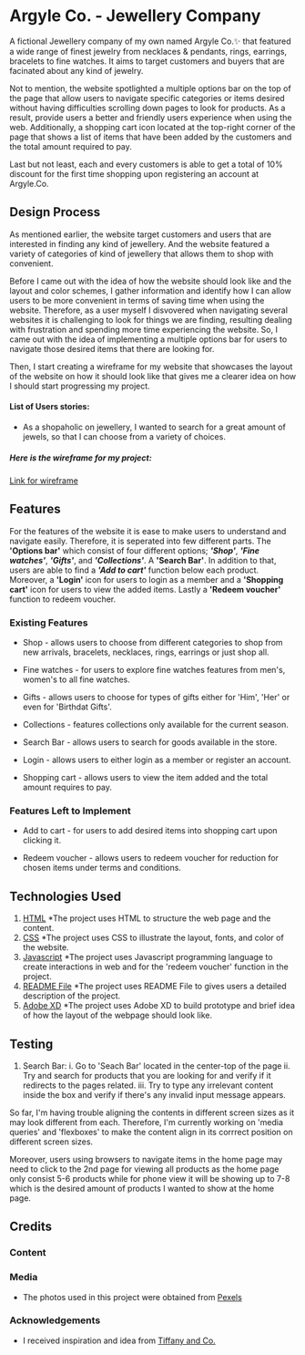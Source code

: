 # Argyle Co. - Jewellery Company

A fictional Jewellery company of my own named Argyle Co.:sparkles: that featured a wide range of finest jewelry from necklaces & pendants, rings, earrings, bracelets to fine watches. It aims to target customers and buyers that are facinated about any kind of jewelry.

Not to mention, the website spotlighted a multiple options bar on the top of the page that allow users to navigate specific categories or items desired without having difficulties scrolling down pages to look for products. As a result, provide users a better and friendly users experience when using the web. Additionally, a shopping cart icon located at the top-right corner of the page that shows a list of items that have been added by the customers and the total amount required to pay.

Last but not least, each and every customers is able to get a total of 10% discount for the first time shopping upon registering an account at Argyle.Co.

## Design Process

As mentioned earlier, the website target customers and users that are interested in finding any kind of jewellery. And the website featured a variety of categories of kind of jewellery that allows them to shop with convenient.

Before I came out with the idea of how the website should look like and the layout and color schemes, I gather information and identify how I can allow users to be more convenient in terms of saving time when using the website. Therefore, as a user myself I disvovered when navigating several websites it is challenging to look for things we are finding, resulting dealing with frustration and spending more time experiencing the website. So, I came out with the idea of implementing a multiple options bar for users to navigate those desired items that there are looking for.

Then, I start creating a wireframe for my website that showcases the layout of the website on how it should look like that gives me a clearer idea on how I should start progressing my project.

#### List of Users stories:

- As a shopaholic on jewellery, I wanted to search for a great amount of jewels, so that I can choose from a variety of choices.

##### **Here is the wireframe for my project:**

[Link for wireframe](https://xd.adobe.com/view/b602891e-dcf1-4a34-81fd-366c0df3ddea-e351/)

## Features

For the features of the website it is ease to make users to understand and navigate easily. Therefore, it is seperated into few different parts. The **'Options bar'** which consist of four different options; **_'Shop'_**, **_'Fine watches'_**, **_'Gifts'_**, and **_'Collections'_**. A **'Search Bar'**. In addition to that, users are able to find a **_'Add to cart'_** function below each product. Moreover, a **'Login'** icon for users to login as a member and a **'Shopping cart'** icon for users to view the added items. Lastly a **'Redeem voucher'** function to redeem voucher.

### Existing Features

- Shop - allows users to choose from different categories to shop from new arrivals, bracelets, necklaces, rings, earrings or just shop all.

- Fine watches - for users to explore fine watches features from men's, women's to all fine watches.

- Gifts - allows users to choose for types of gifts either for 'Him', 'Her' or even for 'Birthdat Gifts'.

- Collections - features collections only available for the current season.

- Search Bar - allows users to search for goods available in the store.

- Login - allows users to either login as a member or register an account.

- Shopping cart - allows users to view the item added and the total amount requires to pay.

### Features Left to Implement

- Add to cart - for users to add desired items into shopping cart upon clicking it.

- Redeem voucher - allows users to redeem voucher for reduction for chosen items under terms and conditions.

## Technologies Used

1. [HTML](https://html.com/)
   \*The project uses HTML to structure the web page and the content.
2. [CSS](#)
   \*The project uses CSS to illustrate the layout, fonts, and color of the website.
3. [Javascript](https://www.w3.org/Style/CSS/Overview.en.html)
   \*The project uses Javascript programming language to create interactions in web and for the 'redeem voucher' function in the project.
4. [README File](https://www.makeareadme.com/)
   \*The project uses README File to gives users a detailed description of the project.
5. [Adobe XD](https://www.adobe.com/products/xd/pricing/free-trial.html)
   \*The project uses Adobe XD to build prototype and brief idea of how the layout of the webpage should look like.

## Testing

1. Search Bar:
   i. Go to 'Seach Bar' located in the center-top of the page
   ii. Try and search for products that you are looking for and verify if it redirects to the pages related.
   iii. Try to type any irrelevant content inside the box and verify if there's any invalid input message appears.

So far, I'm having trouble aligning the contents in different screen sizes as it may look different from each. Therefore, I'm currently working on 'media queries' and 'flexboxes' to make the content align in its corrrect position on different screen sizes.

Moreover, users using browsers to navigate items in the home page may need to click to the 2nd page for viewing all products as the home page only consist 5-6 products while for phone view it will be showing up to 7-8 which is the desired amount of products I wanted to show at the home page.

## Credits

### Content

### Media

- The photos used in this project were obtained from [Pexels](https://www.pexels.com/zh-cn/)

### Acknowledgements

- I received inspiration and idea from [Tiffany and Co.](https://www.tiffany.com/)
